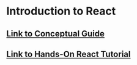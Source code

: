 # Introduction to React

## [Link to Conceptual Guide]("https://reactjs.org/docs/hello-world.html")

## [Link to Hands-On React Tutorial]("https://reactjs.org/tutorial/tutorial.html")
